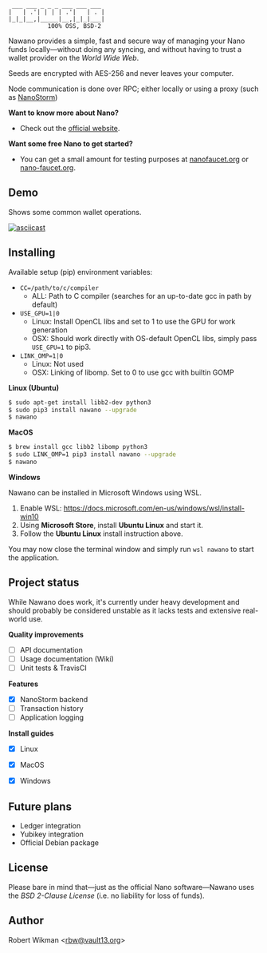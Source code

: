  ```                  
  ___ ___ _ _ _ ___ ___ ___ 
 |   | .'| | | | .'|   | . |
 |_|_|__,|_____|__,|_|_|___|
            100% OSS, BSD-2
```

Nawano provides a simple, fast and secure way of managing your Nano funds locally—without doing any syncing, and without having to trust a wallet provider on the *World Wide Web*.

Seeds are encrypted with AES-256 and never leaves your computer.

Node communication is done over RPC; either locally or using a proxy (such as [NanoStorm](https://github.com/rbw/nanostorm))

**Want to know more about Nano?** 

- Check out the [official website](https://nano.org/en/about).

**Want some free Nano to get started?**
 
- You can get a small amount for testing purposes at [nanofaucet.org](https://nanofaucet.org) or [nano-faucet.org](https://nano-faucet.org).



Demo
----

Shows some common wallet operations.

[![asciicast](https://asciinema.org/a/HevbcFFyi2OT7KJ6kpLyVbqJo.png)](https://asciinema.org/a/HevbcFFyi2OT7KJ6kpLyVbqJo)


Installing
----------

Available setup (pip) environment variables:
- `CC=/path/to/c/compiler`
  * ALL: Path to C compiler (searches for an up-to-date gcc in path by default)
- `USE_GPU=1|0`
  * Linux: Install OpenCL libs and set to 1 to use the GPU for work generation
  * OSX: Should work directly with OS-default OpenCL libs, simply pass `USE_GPU=1` to pip3.
- `LINK_OMP=1|0`
  * Linux: Not used
  * OSX: Linking of libomp. Set to 0 to use gcc with builtin GOMP

**Linux (Ubuntu)**

```bash
$ sudo apt-get install libb2-dev python3
$ sudo pip3 install nawano --upgrade
$ nawano
```

**MacOS**

```bash
$ brew install gcc libb2 libomp python3
$ sudo LINK_OMP=1 pip3 install nawano --upgrade
$ nawano
```

**Windows**

Nawano can be installed in Microsoft Windows using WSL.

1. Enable WSL: https://docs.microsoft.com/en-us/windows/wsl/install-win10 
2. Using **Microsoft Store**, install **Ubuntu Linux** and start it.
3. Follow the **Ubuntu Linux** install instruction above.

You may now close the terminal window and simply run ```wsl nawano``` to start the application.


Project status
--------------

While Nawano does work, it's currently under heavy development and should probably be considered unstable as it lacks tests and extensive real-world use.


**Quality improvements**
- [ ] API documentation
- [ ] Usage documentation (Wiki)
- [ ] Unit tests & TravisCI

**Features**
- [X] NanoStorm backend
- [ ] Transaction history
- [ ] Application logging

**Install guides**
- [X] Linux
- [X] MacOS
- [X] Windows


Future plans
------
- Ledger integration
- Yubikey integration
- Official Debian package


License
-------
Please bare in mind that—just as the official Nano software—Nawano uses the *BSD 2-Clause License* (i.e. no liability for loss of funds).


Author
------
Robert Wikman \<rbw@vault13.org\>
